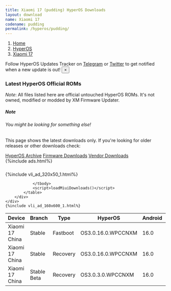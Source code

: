 ```yaml
---
title: Xiaomi 17 (pudding) HyperOS Downloads
layout: download
name: Xiaomi 17
codename: pudding
permalink: /hyperos/pudding/
---
```

<nav aria-label="breadcrumb">
    <ol class="breadcrumb">
        <li class="breadcrumb-item"><a href="/">Home</a></li>
        <li class="breadcrumb-item"><a href="/hyperos/">HyperOS</a></li>
        <li class="breadcrumb-item active" aria-current="page"><a href="/hyperos/pudding/">Xiaomi 17</a></li>
    </ol>
</nav>
<div class="alert alert-primary alert-dismissible fade show" role="alert">
    Follow HyperOS Updates Tracker on <a href="https://t.me/MIUIUpdatesTracker" class="alert-link">Telegram</a>
     or <a href="https://twitter.com/MiFwUpdater" class="alert-link">Twitter</a> to get notified when a new update is out!
    <button type="button" class="close" data-dismiss="alert" aria-label="Close">
        <span aria-hidden="true">&times;</span>
    </button>
</div>

### Latest HyperOS Official ROMs
*Note*: All files listed here are official untouched HyperOS ROMs. It's not owned, modified or modded by XM Firmware Updater.
<div class="card">
  <div class="card-body">
    <h5 class="card-title">Note</h5>
    <h6 class="card-subtitle mb-2 text-muted">You might be looking for something else!</h6>
    <p class="card-text">This page shows the latest downloads only.
     If you're looking for older releases or other downloads check:</p>
    <a href="/archive/hyperos/pudding/" class="card-link">HyperOS Archive</a>
    <a href="/firmware/pudding/" class="card-link">Firmware Downloads</a>
    <a href="/vendor/pudding/" class="card-link">Vendor Downloads</a>
  </div>
</div>
{%include ads.html%}
<div class="row justify-content-center">
    <div class="col-10">
        <div class="table-responsive-md" style="margin-top: 25px;">
            {%include vli_ad_320x50_1.html%}
            <table id="miui" class="display dt-responsive nowrap compact table table-striped table-hover table-sm">
                <thead class="thead-dark">
                    <tr>
                        <th data-ref="device">Device</th>
                        <th data-ref="branch">Branch</th>
                        <th data-ref="type">Type</th>
                        <th data-ref="miui">HyperOS</th>
                        <th data-ref="android">Android</th>
                        <th data-ref="size">Size</th>
                        <th data-ref="size">Date</th>
                        <th data-ref="link">Link</th>
                    </tr>
                </thead>
                <tbody>
                <tr><td>Xiaomi 17 China</td><td>Stable</td><td>Fastboot</td><td>OS3.0.16.0.WPCCNXM</td><td>16.0</td><td>11.1 GB</td><td>2025-10-01</td><td><a href="/hyperos/pudding/stable/OS3.0.16.0.WPCCNXM/">Download</a></td></tr>
<tr><td>Xiaomi 17 China</td><td>Stable</td><td>Recovery</td><td>OS3.0.16.0.WPCCNXM</td><td>16.0</td><td>7.6 GB</td><td>2025-10-02</td><td><a href="/hyperos/pudding/stable/OS3.0.16.0.WPCCNXM/">Download</a></td></tr>
<tr><td>Xiaomi 17 China</td><td>Stable Beta</td><td>Recovery</td><td>OS3.0.3.0.WPCCNXM</td><td>16.0</td><td>7.5 GB</td><td>2025-09-26</td><td><a href="/hyperos/pudding/stable beta/OS3.0.3.0.WPCCNXM/">Download</a></td></tr>

                </tbody>
                <script>loadMiuiDownloads()</script>
            </table>
        </div>
    </div>
    {%include vli_ad_160x600_1.html%}
</div>
